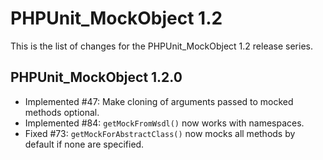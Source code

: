 PHPUnit_MockObject 1.2
======================

This is the list of changes for the PHPUnit_MockObject 1.2 release series.

PHPUnit_MockObject 1.2.0
------------------------

* Implemented #47: Make cloning of arguments passed to mocked methods optional.
* Implemented #84: `getMockFromWsdl()` now works with namespaces.
* Fixed #73: `getMockForAbstractClass()` now mocks all methods by default if none are specified.
